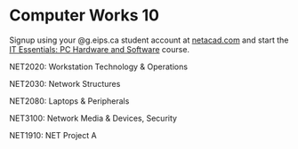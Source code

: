 # Computer Works 10

Signup using your @g.eips.ca student account at [netacad.com](https://www.netacad.com/portal/course/2299979) and start the [IT Essentials: PC Hardware and Software](https://www.netacad.com/portal/course/2299979) course.

NET2020: Workstation Technology & Operations

NET2030: Network Structures

NET2080: Laptops & Peripherals

NET3100: Network Media & Devices, Security

NET1910: NET Project A